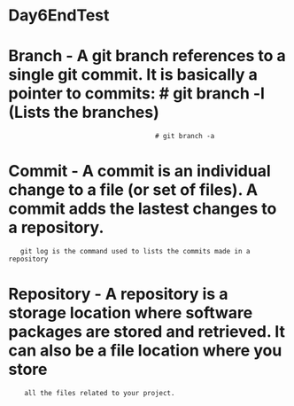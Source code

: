 # Day6EndTest
# Branch - A git branch references to a single git commit. It is basically a pointer to commits: # git branch -l (Lists the branches)
										 # git branch -a
# Commit - A commit is an individual change to a file (or set of files). A commit adds the lastest changes to a repository.
	   git log is the command used to lists the commits made in a repository 

# Repository - A repository is a storage location where software packages are stored and retrieved. It can also be a file location where you store
		all the files related to your project.
